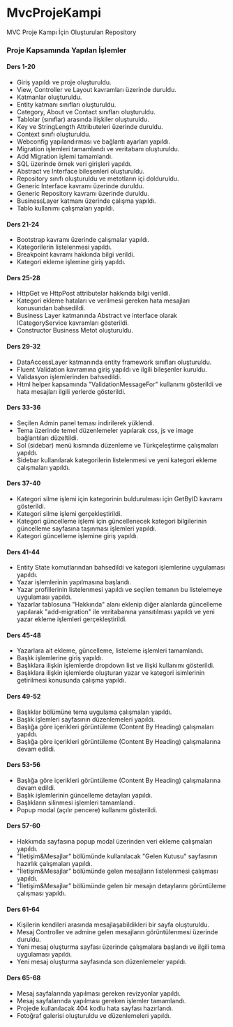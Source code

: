 # MvcProjeKampi

MVC Proje Kampı İçin Oluşturulan Repository


### Proje Kapsamında Yapılan İşlemler
#### Ders 1-20
   - Giriş yapıldı ve proje oluşturuldu.
   - View, Controller ve Layout kavramları üzerinde duruldu.
   - Katmanlar oluşturuldu.
   - Entity katmanı sınıfları oluşturuldu.
   - Category, About ve Contact sınıfları oluşturuldu.
   - Tablolar (sınıflar) arasında ilişkiler oluşturuldu.
   - Key ve StringLength Attributeleri üzerinde duruldu.
   - Context sınıfı oluşturuldu.
   - Webconfig yapılandırması ve bağlantı ayarları yapıldı.
   - Migration işlemleri tamamlandı ve veritabanı oluşturuldu.
   - Add Migration işlemi tamamlandı.
   - SQL üzerinde örnek veri girişleri yapıldı.
   - Abstract ve Interface bileşenleri oluşturuldu.
   - Repository sınıfı oluşturuldu ve metotların içi dolduruldu.
   - Generic Interface kavramı üzerinde duruldu.
   - Generic Repository kavramı üzerinde duruldu.
   - BusinessLayer katmanı üzerinde çalışma yapıldı.
   - Tablo kullanımı çalışmaları yapıldı.
#### Ders 21-24
   - Bootstrap kavramı üzerinde çalışmalar yapıldı.
   - Kategorilerin listelenmesi yapıldı.
   - Breakpoint kavramı hakkında bilgi verildi.
   - Kategori ekleme işlemine giriş yapıldı.
#### Ders 25-28
   - HttpGet ve HttpPost attributelar hakkında bilgi verildi.
   - Kategori ekleme hataları ve verilmesi gereken hata mesajları konusundan bahsedildi.
   - Business Layer katmanında Abstract ve interface olarak ICategoryService kavramları gösterildi.
   - Constructor Business Metot oluşturuldu.
#### Ders 29-32
   - DataAccessLayer katmanında entity framework sınıfları oluşturuldu.
   - Fluent Validation kavramına giriş yapıldı ve ilgili bileşenler kuruldu.
   - Validasyon işlemlerinden bahsedildi.
   - Html helper kapsamında "ValidationMessageFor" kullanımı gösterildi ve hata mesajları ilgili yerlerde gösterildi.
#### Ders 33-36
   - Seçilen Admin panel teması indirilerek yüklendi.
   - Tema üzerinde temel düzenlemeler yapılarak css, js ve image bağlantıları düzeltildi.
   - Sol (sidebar) menü kısmında düzenleme ve Türkçeleştirme çalışmaları yapıldı.
   - Sidebar kullanılarak kategorilerin listelenmesi ve yeni kategori ekleme çalışmaları yapıldı.
#### Ders 37-40
   - Kategori silme işlemi için kategorinin buldurulması için GetByID kavramı gösterildi.
   - Kategori silme işlemi gerçekleştirildi.
   - Kategori güncelleme işlemi için güncellenecek kategori bilgilerinin güncelleme sayfasına taşınması işlemleri yapıldı.
   - Kategori güncelleme işlemine giriş yapıldı.
#### Ders 41-44
   - Entity State komutlarından bahsedildi ve kategori işlemlerine uygulaması yapıldı.
   - Yazar işlemlerinin yapılmasına başlandı.
   - Yazar profillerinin listelenmesi yapıldı ve seçilen temanın bu listelemeye uygulaması yapıldı.
   - Yazarlar tablosuna "Hakkında" alanı eklenip diğer alanlarda güncelleme yapılarak "add-migration" ile veritabanına yansıtılması yapıldı ve yeni yazar ekleme işlemleri gerçekleştirildi.
#### Ders 45-48
   - Yazarlara ait ekleme, güncelleme, listeleme işlemleri tamamlandı.
   - Başlık işlemlerine giriş yapıldı.
   - Başlıklara ilişkin işlemlerde dropdown list ve ilişki kullanımı gösterildi.
   - Başlıklara ilişkin işlemlerde oluşturan yazar ve kategori isimlerinin getirilmesi konusunda çalışma yapıldı.
#### Ders 49-52
   - Başlıklar bölümüne tema uygulama çalışmaları yapıldı.
   - Başlık işlemleri sayfasının düzenlemeleri yapıldı.
   - Başlığa göre içerikleri görüntüleme (Content By Heading) çalışmaları yapıldı.
   - Başlığa göre içerikleri görüntüleme (Content By Heading) çalışmalarına devam edildi.
#### Ders 53-56
   - Başlığa göre içerikleri görüntüleme (Content By Heading) çalışmalarına devam edildi.
   - Başlık işlemlerinin güncelleme detayları yapıldı.
   - Başlıkların silinmesi işlemleri tamamlandı.
   - Popup modal (açılır pencere) kullanımı gösterildi.
#### Ders 57-60
   - Hakkımda sayfasına popup modal üzerinden veri ekleme çalışmaları yapıldı.
   - "İletişim&Mesajlar" bölümünde kullanılacak "Gelen Kutusu" sayfasının hazırlık çalışmaları yapıldı.
   - "İletişim&Mesajlar" bölümünde gelen mesajların listelenmesi çalışması yapıldı.
   - "İletişim&Mesajlar" bölümünde gelen bir mesajın detaylarını görüntüleme çalışması yapıldı.
#### Ders 61-64
   - Kişilerin kendileri arasında mesajlaşabildikleri bir sayfa oluşturuldu.
   - Mesaj Controller ve admine gelen mesajların görüntülenmesi üzerinde duruldu.
   - Yeni mesaj oluşturma sayfası üzerinde çalışmalara başlandı ve ilgili tema uygulaması yapıldı.
   - Yeni mesaj oluşturma sayfasında son düzenlemeler yapıldı.
#### Ders 65-68
   - Mesaj sayfalarında yapılması gereken revizyonlar yapıldı.
   - Mesaj sayfalarında yapılması gereken işlemler tamamlandı.
   - Projede kullanılacak 404 kodlu hata sayfası hazırlandı.
   - Fotoğraf galerisi oluşturuldu ve düzenlemeleri yapıldı.
